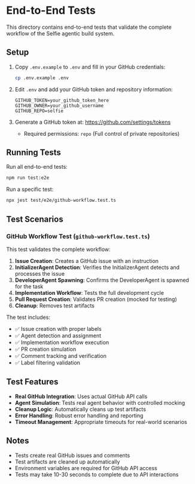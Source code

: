 # End-to-End Tests

This directory contains end-to-end tests that validate the complete workflow of the Selfie agentic build system.

## Setup

1. Copy `.env.example` to `.env` and fill in your GitHub credentials:
   ```bash
   cp .env.example .env
   ```

2. Edit `.env` and add your GitHub token and repository information:
   ```env
   GITHUB_TOKEN=your_github_token_here
   GITHUB_OWNER=your_github_username
   GITHUB_REPO=selfie
   ```

3. Generate a GitHub token at: https://github.com/settings/tokens
   - Required permissions: `repo` (Full control of private repositories)

## Running Tests

Run all end-to-end tests:
```bash
npm run test:e2e
```

Run a specific test:
```bash
npx jest test/e2e/github-workflow.test.ts
```

## Test Scenarios

### GitHub Workflow Test (`github-workflow.test.ts`)

This test validates the complete workflow:

1. **Issue Creation**: Creates a GitHub issue with an instruction
2. **InitializerAgent Detection**: Verifies the InitializerAgent detects and processes the issue
3. **DeveloperAgent Spawning**: Confirms the DeveloperAgent is spawned for the task
4. **Implementation Workflow**: Tests the full development cycle
5. **Pull Request Creation**: Validates PR creation (mocked for testing)
6. **Cleanup**: Removes test artifacts

The test includes:
- ✅ Issue creation with proper labels
- ✅ Agent detection and assignment
- ✅ Implementation workflow execution
- ✅ PR creation simulation
- ✅ Comment tracking and verification
- ✅ Label filtering validation

## Test Features

- **Real GitHub Integration**: Uses actual GitHub API calls
- **Agent Simulation**: Tests real agent behavior with controlled mocking
- **Cleanup Logic**: Automatically cleans up test artifacts
- **Error Handling**: Robust error handling and reporting
- **Timeout Management**: Appropriate timeouts for real-world scenarios

## Notes

- Tests create real GitHub issues and comments
- Test artifacts are cleaned up automatically
- Environment variables are required for GitHub API access
- Tests may take 10-30 seconds to complete due to API interactions